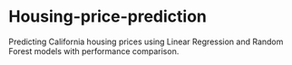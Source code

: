 # Housing-price-prediction
Predicting California housing prices using Linear Regression and Random Forest models with performance comparison.
